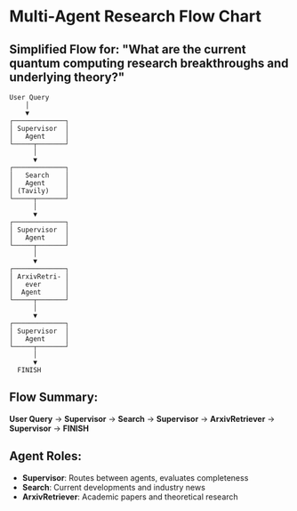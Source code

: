 # Multi-Agent Research Flow Chart

## Simplified Flow for: "What are the current quantum computing research breakthroughs and underlying theory?"

```
User Query
    │
    ▼
┌─────────────┐
│ Supervisor  │
│   Agent     │
└─────┬───────┘
      │
      ▼
┌─────────────┐
│   Search    │
│   Agent     │
│ (Tavily)    │
└─────┬───────┘
      │
      ▼
┌─────────────┐
│ Supervisor  │
│   Agent     │
└─────┬───────┘
      │
      ▼
┌─────────────┐
│ ArxivRetri- │
│   ever      │
│  Agent      │
└─────┬───────┘
      │
      ▼
┌─────────────┐
│ Supervisor  │
│   Agent     │
└─────┬───────┘
      │
      ▼
  FINISH
```

## Flow Summary:
**User Query** → **Supervisor** → **Search** → **Supervisor** → **ArxivRetriever** → **Supervisor** → **FINISH**

## Agent Roles:
- **Supervisor**: Routes between agents, evaluates completeness
- **Search**: Current developments and industry news
- **ArxivRetriever**: Academic papers and theoretical research 